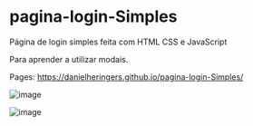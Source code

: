 # pagina-login-Simples
Página de login simples feita com HTML CSS e JavaScript

Para aprender a utilizar modais.

Pages:
https://danielheringers.github.io/pagina-login-Simples/

![image](https://user-images.githubusercontent.com/55814873/207650628-cc10e8e3-8857-4241-8233-3b1a5c75fbbb.png)


![image](https://user-images.githubusercontent.com/55814873/207650691-0993c8ad-5b58-418d-93d5-2396d9dbb355.png)

